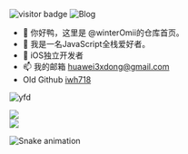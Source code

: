 

![visitor badge](https://visitor-badge.glitch.me/badge?page_id=winterOmi.visitor-badge&left_color=SlateGray&right_color=green&left_text=HelloVisitors) 
![Blog](https://stats.justsong.cn/api/website/?url=http://blog.wa-jjr.top&style=flat&logo=github)

- 👋 你好鸭，这里是 @winterOmii的仓库首页。
- 👀 我是一名JavaScript全栈爱好者。
- 🌱 iOS独立开发者
- 📫 我的邮箱 huawei3xdong@gmail.com
- Old Github  [iwh718](https://github.com/iwh718)





![yfd](https://stats.justsong.cn/api/csdn?id=u010913414)

<div style="display: inline-block;width: 50%;">
		<div style="display: inline-block">
			<img align="center" src="https://github-readme-stats.vercel.app/api/top-langs/?username=winterOmii&langs_count=6&layout=compact" />
		</div>
		<br>
		<div>
			<img align="center" src="https://github-readme-streak-stats.herokuapp.com/?user=winterOmii&theme=solarized-light&hide_border=false" />
		</div>
</div>


	







<!---
winterOmii/winterOmii is a ✨ special ✨ repository because its `README.md` (this file) appears on your GitHub profile.
You can click the Preview link to take a look at your changes.
--->

![Snake animation](https://github.com/winterOmii/winterOmii/blob/output/github-contribution-grid-snake.svg)

